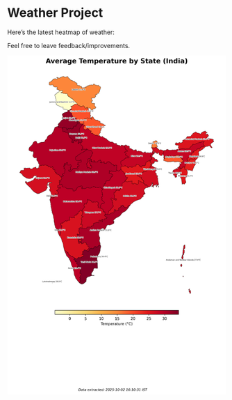 # Weather Project

Here’s the latest heatmap of weather:

Feel free to leave feedback/improvements.

![India Heatmap](docs/assets/india_heatmap.png?v=DE56A1)
